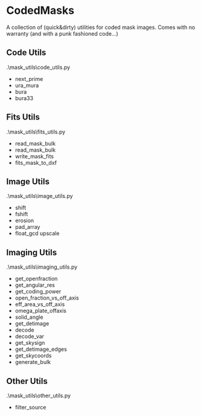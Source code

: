 # CodedMasks
A collection of (quick&dirty) utilities for coded mask images.
Comes with no warranty (and with a punk fashioned code...)

## Code Utils
.\mask_utils\code_utils.py
- next_prime
- ura_mura
- bura
- bura33
## Fits Utils
.\mask_utils\fits_utils.py
- read_mask_bulk
- read_mask_bulk
- write_mask_fits
- fits_mask_to_dxf
## Image Utils
.\mask_utils\image_utils.py
- shift
- fshift
- erosion
- pad_array
- float_gcd
  upscale
## Imaging Utils
.\mask_utils\imaging_utils.py
- get_openfraction
- get_angular_res
- get_coding_power
- open_fraction_vs_off_axis
- eff_area_vs_off_axis
- omega_plate_offaxis
- solid_angle
- get_detimage
- decode
- decode_var
- get_skysign
- get_detimage_edges
- get_skycoords
- generate_bulk
## Other Utils
.\mask_utils\other_utils.py
- filter_source

